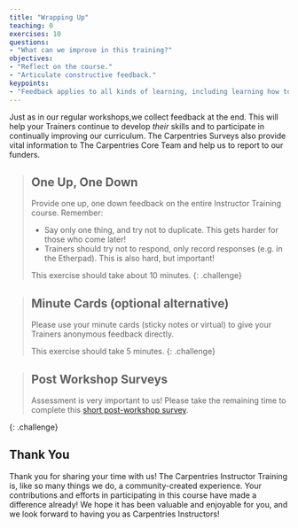 ```yaml
---
title: "Wrapping Up"
teaching: 0
exercises: 10
questions:
- "What can we improve in this training?"
objectives:
- "Reflect on the course."
- "Articulate constructive feedback."
keypoints:
- "Feedback applies to all kinds of learning, including learning how to teach."
---
```

Just as in our regular workshops,we collect feedback at the end. 
This will help your Trainers continue to develop *their* skills and to participate in continually improving our curriculum. The Carpentries Surveys also 
provide vital information to The Carpentries Core Team and help us to report to our funders.

> ## One Up, One Down
>
> Provide one up, one down feedback on the entire Instructor Training course. Remember:  
> * Say only one thing, and try not to duplicate. This gets harder for those who come later!
> * Trainers should try not to respond, only record responses (e.g. in the Etherpad). This is also hard, but important!
>
> This exercise should take about 10 minutes.
{: .challenge}

> ## Minute Cards (optional alternative)
>
> Please use your minute
> cards (sticky notes or virtual) to give your Trainers anonymous feedback directly.
>
> This exercise should take 5 minutes.
{: .challenge}

> ## Post Workshop Surveys
>
> Assessment is very important to us! Please take the remaining time to complete
> this [short post-workshop survey]({{site.instructor_post_survey}}). 
>
> 
{: .challenge}

## Thank You

Thank you for sharing your time with us! The Carpentries Instructor Training is, like so many things we do, a community-created experience. 
Your contributions and efforts in participating in this course have made a difference already!
We hope it has been valuable and enjoyable for you,
and we look forward to having you as Carpentries Instructors!
